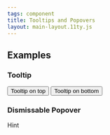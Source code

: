 ```yaml
---
tags: component
title: Tooltips and Popovers
layout: main-layout.11ty.js
---
```


## Examples

### Tooltip

<button type="button" class="btn btn-secondary" data-toggle="tooltip" data-placement="top" title="Tooltip content">
  Tooltip on top
</button>

<button type="button" class="btn btn-secondary" data-toggle="tooltip" data-placement="bottom" title="Tooltip content">
  Tooltip on bottom
</button>

### Dismissable Popover

<a tabindex="0" class="btn btn-lg btn-info" role="button" data-toggle="popover" data-trigger="focus" title="Dismissible Popover" data-content="Popover content should be concise and not contain essential information."><i class="fa fa-info-circle"></i> Hint</a>
